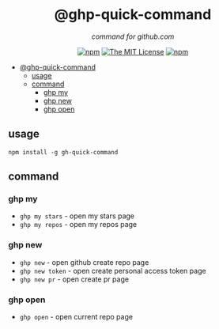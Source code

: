 <div align='center'>

# @ghp-quick-command

*command for github.com*

[![npm](https://img.shields.io/npm/v/gh-quick-command.svg?style=flat-square)](https://www.npmjs.org/package/gh-quick-command) [![The MIT License](https://img.shields.io/badge/license-MIT-orange.svg?style=flat-square)](http://opensource.org/licenses/MIT) [![npm](https://img.shields.io/npm/dm/gh-quick-command.svg?style=flat-square)](https://www.npmjs.org/package/gh-quick-command)

</div>

- [@ghp-quick-command](#ghp-quick-command)
  - [usage](#usage)
  - [command](#command)
    - [ghp my](#ghp-my)
    - [ghp new](#ghp-new)
    - [ghp open](#ghp-open)


## usage

```
npm install -g gh-quick-command
```

## command

### ghp my

- `ghp my stars` - open my stars page
- `ghp my repos` - open my repos page

### ghp new

- `ghp new` - open github create repo page
- `ghp new token` - open create personal access token page
- `ghp new pr` - open create pr page

### ghp open

- `ghp open` - open current repo page